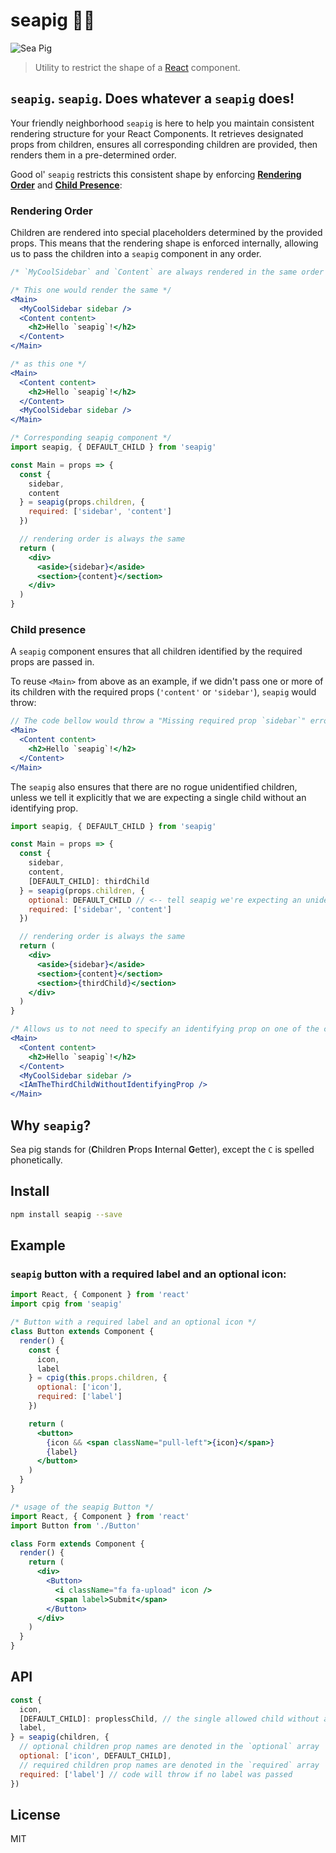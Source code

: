 # seapig 🌊🐷

![Sea Pig](https://media.giphy.com/media/X2C5xcQLdVGda/giphy.gif)

> Utility to restrict the shape of a [React](http://facebook.github.io/react/index.html) component.

## `seapig`. `seapig`. Does whatever a `seapig` does!

Your friendly neighborhood `seapig` is here to help you maintain consistent rendering structure for your React Components. It retrieves designated props from children, ensures all corresponding children are provided, then renders them in a pre-determined order.

Good ol' `seapig` restricts this consistent shape by enforcing [**Rendering Order**](#RenderingOrder) and [**Child Presence**](#ChildPresence):

### <a name="RenderingOrder">Rendering Order</a>

Children are rendered into special placeholders determined by the provided props. This means that the rendering shape is enforced internally, allowing us to pass the children into a `seapig` component in any order.

```jsx
/* `MyCoolSidebar` and `Content` are always rendered in the same order no matter what order they are passed in */

/* This one would render the same */
<Main>
  <MyCoolSidebar sidebar />
  <Content content>
    <h2>Hello `seapig`!</h2>
  </Content>
</Main>

/* as this one */
<Main>
  <Content content>
    <h2>Hello `seapig`!</h2>
  </Content>
  <MyCoolSidebar sidebar />
</Main>

/* Corresponding seapig component */
import seapig, { DEFAULT_CHILD } from 'seapig'

const Main = props => {
  const {
    sidebar,
    content
  } = seapig(props.children, {
    required: ['sidebar', 'content']
  })

  // rendering order is always the same
  return (
    <div>
      <aside>{sidebar}</aside>
      <section>{content}</section>
    </div>
  )
}
```

### <a name="ChildPresence">Child presence</a>

A `seapig` component ensures that all children identified by the required props are passed in.

To reuse `<Main>` from above as an example, if we didn't pass one or more of its children with the required props (`'content'` or `'sidebar'`), `seapig` would throw:

```jsx
// The code bellow would throw a "Missing required prop `sidebar`" error
<Main>
  <Content content>
    <h2>Hello `seapig`!</h2>
  </Content>
</Main>
```

The `seapig` also ensures that there are no rogue unidentified children, unless we tell it explicitly that we are expecting a single child without an identifying prop.

```jsx
import seapig, { DEFAULT_CHILD } from 'seapig'

const Main = props => {
  const {
    sidebar,
    content,
    [DEFAULT_CHILD]: thirdChild
  } = seapig(props.children, {
    optional: DEFAULT_CHILD // <-- tell seapig we're expecting an unidentified child
    required: ['sidebar', 'content']
  })

  // rendering order is always the same
  return (
    <div>
      <aside>{sidebar}</aside>
      <section>{content}</section>
      <section>{thirdChild}</section>
    </div>
  )
}

/* Allows us to not need to specify an identifying prop on one of the children */
<Main>
  <Content content>
    <h2>Hello `seapig`!</h2>
  </Content>
  <MyCoolSidebar sidebar />
  <IAmTheThirdChildWithoutIdentifyingProp />
</Main>
```

## Why `seapig`?

Sea pig stands for (**C**hildren **P**rops **I**nternal **G**etter), except the `C` is spelled phonetically.

## Install

```bash
npm install seapig --save
```

## Example

### `seapig` button with a required label and an optional icon:

```jsx
import React, { Component } from 'react'
import cpig from 'seapig'

/* Button with a required label and an optional icon */
class Button extends Component {
  render() {
    const {
      icon,
      label
    } = cpig(this.props.children, {
      optional: ['icon'],
      required: ['label']
    })

    return (
      <button>
        {icon && <span className="pull-left">{icon}</span>}
        {label}
      </button>
    )
  }
}

/* usage of the seapig Button */
import React, { Component } from 'react'
import Button from './Button'

class Form extends Component {
  render() {
    return (
      <div>
        <Button>
          <i className="fa fa-upload" icon />
          <span label>Submit</span>
        </Button>
      </div>
    )
  }
}
```

## API

```js
const {
  icon,
  [DEFAULT_CHILD]: proplessChild, // the single allowed child without any props to get
  label,
} = seapig(children, {
  // optional children prop names are denoted in the `optional` array
  optional: ['icon', DEFAULT_CHILD],
  // required children prop names are denoted in the `required` array
  required: ['label'] // code will throw if no label was passed
})
```

## License

MIT
